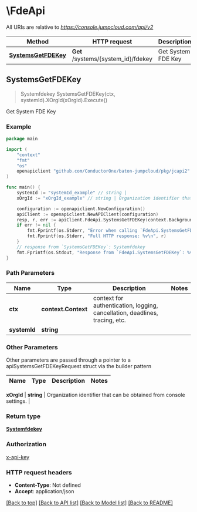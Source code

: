 # \FdeApi

All URIs are relative to *https://console.jumpcloud.com/api/v2*

Method | HTTP request | Description
------------- | ------------- | -------------
[**SystemsGetFDEKey**](FdeApi.md#SystemsGetFDEKey) | **Get** /systems/{system_id}/fdekey | Get System FDE Key



## SystemsGetFDEKey

> Systemfdekey SystemsGetFDEKey(ctx, systemId).XOrgId(xOrgId).Execute()

Get System FDE Key



### Example

```go
package main

import (
    "context"
    "fmt"
    "os"
    openapiclient "github.com/ConductorOne/baton-jumpcloud/pkg/jcapi2"
)

func main() {
    systemId := "systemId_example" // string | 
    xOrgId := "xOrgId_example" // string | Organization identifier that can be obtained from console settings. (optional)

    configuration := openapiclient.NewConfiguration()
    apiClient := openapiclient.NewAPIClient(configuration)
    resp, r, err := apiClient.FdeApi.SystemsGetFDEKey(context.Background(), systemId).XOrgId(xOrgId).Execute()
    if err != nil {
        fmt.Fprintf(os.Stderr, "Error when calling `FdeApi.SystemsGetFDEKey``: %v\n", err)
        fmt.Fprintf(os.Stderr, "Full HTTP response: %v\n", r)
    }
    // response from `SystemsGetFDEKey`: Systemfdekey
    fmt.Fprintf(os.Stdout, "Response from `FdeApi.SystemsGetFDEKey`: %v\n", resp)
}
```

### Path Parameters


Name | Type | Description  | Notes
------------- | ------------- | ------------- | -------------
**ctx** | **context.Context** | context for authentication, logging, cancellation, deadlines, tracing, etc.
**systemId** | **string** |  | 

### Other Parameters

Other parameters are passed through a pointer to a apiSystemsGetFDEKeyRequest struct via the builder pattern


Name | Type | Description  | Notes
------------- | ------------- | ------------- | -------------

 **xOrgId** | **string** | Organization identifier that can be obtained from console settings. | 

### Return type

[**Systemfdekey**](Systemfdekey.md)

### Authorization

[x-api-key](../README.md#x-api-key)

### HTTP request headers

- **Content-Type**: Not defined
- **Accept**: application/json

[[Back to top]](#) [[Back to API list]](../README.md#documentation-for-api-endpoints)
[[Back to Model list]](../README.md#documentation-for-models)
[[Back to README]](../README.md)


